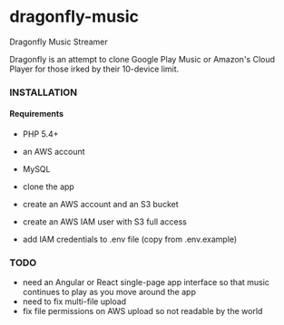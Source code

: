 # dragonfly-music
Dragonfly Music Streamer

Dragonfly is an attempt to clone Google Play Music or Amazon's Cloud Player for those
irked by their 10-device limit.


### INSTALLATION

#### Requirements
+ PHP 5.4+
+ an AWS account
+ MySQL

+ clone the app
+ create an AWS account and an S3 bucket
+ create an AWS IAM user with S3 full access
+ add IAM credentials to .env file (copy from .env.example)


### TODO
+ need an Angular or React single-page app interface so that music continues to play as you move around the app
+ need to fix multi-file upload
+ fix file permissions on AWS upload so not readable by the world
